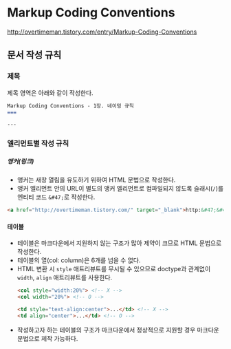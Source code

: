 Markup Coding Conventions
===

<a href="http://overtimeman.tistory.com/entry/Markup-Coding-Conventions">http:&#47;&#47;overtimeman.tistory.com&#47;entry&#47;Markup-Coding-Conventions</a>

문서 작성 규칙
---

### 제목

제목 영역은 아래와 같이 작성한다.

```markdown
Markup Coding Conventions - 1장. 네이밍 규칙
===

---
```

### 엘리먼트별 작성 규칙

##### 앵커(링크)

- 앵커는 새창 열림을 유도하기 위하여 HTML 문법으로 작성한다.
- 앵커 엘리먼트 안의 URL이 별도의 앵커 엘리먼트로 컴파일되지 않도록 슬래시(```/```)를 엔티티 코드 ```&#47;```로 작성한다.

```html
<a href="http://overtimeman.tistory.com/" target="_blank">http:&#47;&#47;overtimeman.tistory.com&#47;</a>
```

#### 테이블

- 테이블은 마크다운에서 지원하지 않는 구조가 많아 제약이 크므로 HTML 문법으로 작성한다.
- 테이블의 열(col: column)은 6개를 넘을 수 없다.
- HTML 변환 시 ```style``` 애트리뷰트를 무시될 수 있으므로 doctype과 관계없이 ```width```, ```align``` 애트리뷰트를 사용한다.
    ```html
    <col style="width:20%"> <!-- X -->
    <col width="20%"> <!-- O -->
    ```
    ```html
    <td style="text-align:center">...</td> <!-- X -->
    <td align="center">...</td> <!-- O -->
    ```
- 작성하고자 하는 테이블의 구조가 마크다운에서 정상적으로 지원할 경우 마크다운 문법으로 제작 가능하다.
